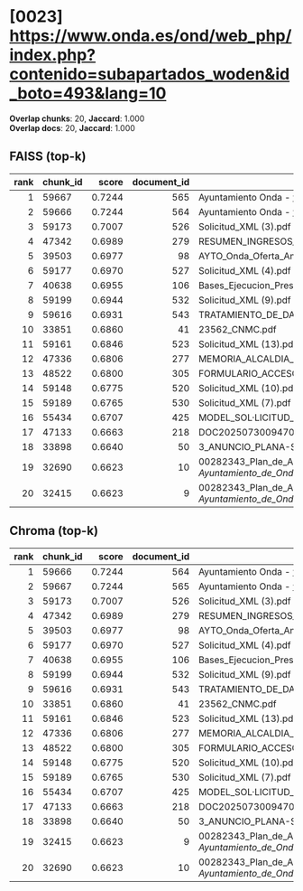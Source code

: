 # [0023] https://www.onda.es/ond/web_php/index.php?contenido=subapartados_woden&id_boto=493&lang=10

**Overlap chunks**: 20, **Jaccard**: 1.000  
**Overlap docs**: 20, **Jaccard**: 1.000

## FAISS (top-k)
rank | chunk_id | score | document_id | title
---:|---|---:|---:|---
1 | 59667 | 0.7244 | 565 | Ayuntamiento Onda - www.onda.es
2 | 59666 | 0.7244 | 564 | Ayuntamiento Onda - www.onda.es
3 | 59173 | 0.7007 | 526 | Solicitud_XML (3).pdf
4 | 47342 | 0.6989 | 279 | RESUMEN_INGRESOS_2025.pdf_1742285328909.pdf
5 | 39503 | 0.6977 | 98 | AYTO_Onda_Oferta_Anexo_I_firmado.pdf.pdf
6 | 59177 | 0.6970 | 527 | Solicitud_XML (4).pdf
7 | 40638 | 0.6955 | 106 | Bases_Ejecucion_Presupuesto_2025.pdf
8 | 59199 | 0.6944 | 532 | Solicitud_XML (9).pdf
9 | 59616 | 0.6931 | 543 | TRATAMIENTO_DE_DATOS.pdf
10 | 33851 | 0.6860 | 41 | 23562_CNMC.pdf
11 | 59161 | 0.6846 | 523 | Solicitud_XML (13).pdf
12 | 47336 | 0.6806 | 277 | MEMORIA_ALCALDIA_PRESUPUESTO_2025.pdf_1742285328938.pdf
13 | 48522 | 0.6800 | 305 | FORMULARIO_ACCESO_PID.pdf
14 | 59148 | 0.6775 | 520 | Solicitud_XML (10).pdf
15 | 59189 | 0.6765 | 530 | Solicitud_XML (7).pdf
16 | 55434 | 0.6707 | 425 | MODEL_SOL·LICITUD_ESCOLETA_ESTIU_2025 (1).pdf
17 | 47133 | 0.6663 | 218 | DOC20250730094702ANEXO_I_signed.pdf.pdf
18 | 33898 | 0.6640 | 50 | 3_ANUNCIO_PLANA-SOLAR.pdf
19 | 32690 | 0.6623 | 10 | 00282343_Plan_de_Adecuacion_al_ENS_-_Ayuntamiento_de_Onda_(1).pdf.pdf
20 | 32415 | 0.6623 | 9 | 00282343_Plan_de_Adecuacion_al_ENS_-_Ayuntamiento_de_Onda_(1).pdf (1).pdf

## Chroma (top-k)
rank | chunk_id | score | document_id | title
---:|---|---:|---:|---
1 | 59666 | 0.7244 | 564 | Ayuntamiento Onda - www.onda.es
2 | 59667 | 0.7244 | 565 | Ayuntamiento Onda - www.onda.es
3 | 59173 | 0.7007 | 526 | Solicitud_XML (3).pdf
4 | 47342 | 0.6989 | 279 | RESUMEN_INGRESOS_2025.pdf_1742285328909.pdf
5 | 39503 | 0.6977 | 98 | AYTO_Onda_Oferta_Anexo_I_firmado.pdf.pdf
6 | 59177 | 0.6970 | 527 | Solicitud_XML (4).pdf
7 | 40638 | 0.6955 | 106 | Bases_Ejecucion_Presupuesto_2025.pdf
8 | 59199 | 0.6944 | 532 | Solicitud_XML (9).pdf
9 | 59616 | 0.6931 | 543 | TRATAMIENTO_DE_DATOS.pdf
10 | 33851 | 0.6860 | 41 | 23562_CNMC.pdf
11 | 59161 | 0.6846 | 523 | Solicitud_XML (13).pdf
12 | 47336 | 0.6806 | 277 | MEMORIA_ALCALDIA_PRESUPUESTO_2025.pdf_1742285328938.pdf
13 | 48522 | 0.6800 | 305 | FORMULARIO_ACCESO_PID.pdf
14 | 59148 | 0.6775 | 520 | Solicitud_XML (10).pdf
15 | 59189 | 0.6765 | 530 | Solicitud_XML (7).pdf
16 | 55434 | 0.6707 | 425 | MODEL_SOL·LICITUD_ESCOLETA_ESTIU_2025 (1).pdf
17 | 47133 | 0.6663 | 218 | DOC20250730094702ANEXO_I_signed.pdf.pdf
18 | 33898 | 0.6640 | 50 | 3_ANUNCIO_PLANA-SOLAR.pdf
19 | 32415 | 0.6623 | 9 | 00282343_Plan_de_Adecuacion_al_ENS_-_Ayuntamiento_de_Onda_(1).pdf (1).pdf
20 | 32690 | 0.6623 | 10 | 00282343_Plan_de_Adecuacion_al_ENS_-_Ayuntamiento_de_Onda_(1).pdf.pdf
